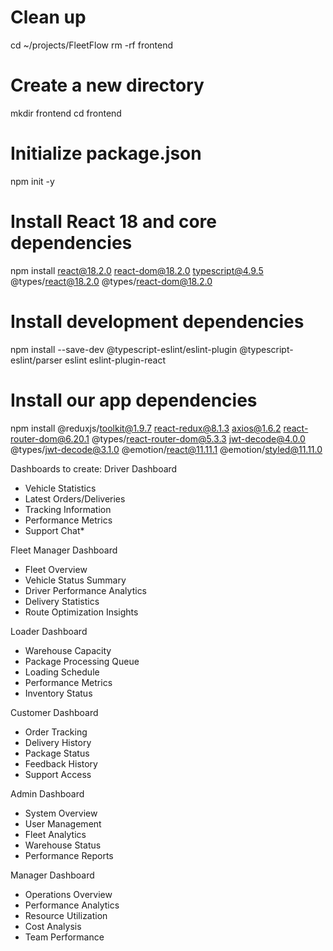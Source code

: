 # Clean up
cd ~/projects/FleetFlow
rm -rf frontend

# Create a new directory
mkdir frontend
cd frontend

# Initialize package.json
npm init -y

# Install React 18 and core dependencies
npm install react@18.2.0 react-dom@18.2.0 typescript@4.9.5 @types/react@18.2.0 @types/react-dom@18.2.0

# Install development dependencies
npm install --save-dev @typescript-eslint/eslint-plugin @typescript-eslint/parser eslint eslint-plugin-react

# Install our app dependencies
npm install @reduxjs/toolkit@1.9.7 react-redux@8.1.3 axios@1.6.2 react-router-dom@6.20.1 @types/react-router-dom@5.3.3 jwt-decode@4.0.0 @types/jwt-decode@3.1.0 @emotion/react@11.11.1 @emotion/styled@11.11.0

Dashboards to create:
Driver Dashboard
- Vehicle Statistics
- Latest Orders/Deliveries
- Tracking Information
- Performance Metrics
- Support Chat*

Fleet Manager Dashboard
- Fleet Overview
- Vehicle Status Summary
- Driver Performance Analytics
- Delivery Statistics
- Route Optimization Insights

Loader Dashboard
- Warehouse Capacity
- Package Processing Queue
- Loading Schedule
- Performance Metrics
- Inventory Status

Customer Dashboard
- Order Tracking
- Delivery History
- Package Status
- Feedback History
- Support Access

Admin Dashboard
- System Overview
- User Management
- Fleet Analytics
- Warehouse Status
- Performance Reports

Manager Dashboard
- Operations Overview
- Performance Analytics
- Resource Utilization
- Cost Analysis
- Team Performance